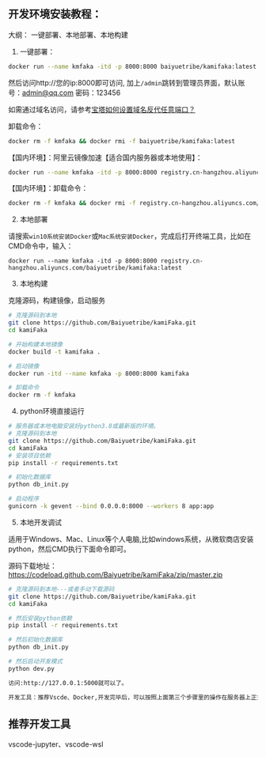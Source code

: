 
## 开发环境安装教程：

大纲： 一键部署、本地部署、本地构建

1. 一键部署：
```bash
docker run --name kmfaka -itd -p 8000:8000 baiyuetribe/kamifaka:latest
```
然后访问http://您的ip:8000即可访问, 加上`/admin`跳转到管理员界面，默认账号：admin@qq.com 密码：123456

如需通过域名访问，请参考[宝塔如何设置域名反代任意端口？](https://baiyue.one/archives/527.html)

卸载命令：
```bash
docker rm -f kmfaka && docker rmi -f baiyuetribe/kamifaka:latest
```
【国内环境】：阿里云镜像加速【适合国内服务器或本地使用】：
```bash
docker run --name kmfaka -itd -p 8000:8000 registry.cn-hangzhou.aliyuncs.com/baiyuetribe/kamifaka:latest
```
【国内环境】：卸载命令：
```bash
docker rm -f kmfaka && docker rmi -f registry.cn-hangzhou.aliyuncs.com/baiyuetribe/kamifaka:latest
```

2. 本地部署

请搜索`win10系统安装Docker`或`Mac系统安装Docker`，完成后打开终端工具，比如在CMD命令中，输入：
```
docker run --name kmfaka -itd -p 8000:8000 registry.cn-hangzhou.aliyuncs.com/baiyuetribe/kamifaka:latest
```

3. 本地构建

克隆源码，构建镜像，启动服务
```bash
# 克隆源码到本地
git clone https://github.com/Baiyuetribe/kamiFaka.git
cd kamiFaka

# 开始构建本地镜像
docker build -t kamifaka .

# 启动镜像
docker run -itd --name kmfaka -p 8000:8000 kamifaka

# 卸载命令
docker rm -f kmfaka
```

4. python环境直接运行
```bash
# 服务器或本地电脑安装好python3.8或最新版的环境。
# 克隆源码到本地
git clone https://github.com/Baiyuetribe/kamiFaka.git
cd kamiFaka
# 安装项目依赖
pip install -r requirements.txt

# 初始化数据库
python db_init.py

# 启动程序
gunicorn -k gevent --bind 0.0.0.0:8000 --workers 8 app:app
```


5. 本地开发调试

适用于Windows、Mac、Linux等个人电脑,比如windows系统，从微软商店安装python，然后CMD执行下面命令即可。

源码下载地址：https://codeload.github.com/Baiyuetribe/kamiFaka/zip/master.zip
```bash
# 克隆源码到本地---或者手动下载源码
git clone https://github.com/Baiyuetribe/kamiFaka.git
cd kamiFaka

# 然后安装python依赖
pip install -r requirements.txt

# 然后初始化数据库
python db_init.py

# 然后启动开发模式
python dev.py

访问:http://127.0.0.1:5000就可以了。

开发工具：推荐Vscde、Docker,开发完毕后，可以按照上面第三个步骤里的操作在服务器上正式部署。
```
## 推荐开发工具

vscode-jupyter、vscode-wsl

